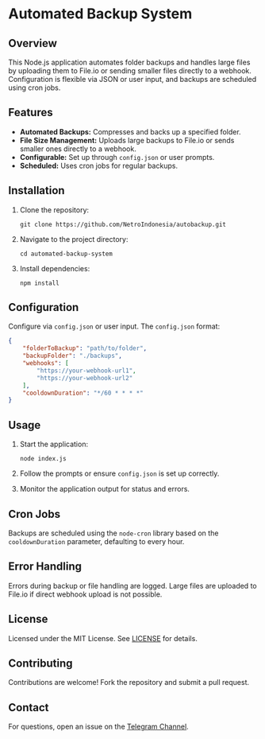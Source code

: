
# Automated Backup System

## Overview

This Node.js application automates folder backups and handles large files by uploading them to File.io or sending smaller files directly to a webhook. Configuration is flexible via JSON or user input, and backups are scheduled using cron jobs.

## Features

- **Automated Backups:** Compresses and backs up a specified folder.
- **File Size Management:** Uploads large backups to File.io or sends smaller ones directly to a webhook.
- **Configurable:** Set up through `config.json` or user prompts.
- **Scheduled:** Uses cron jobs for regular backups.

## Installation

1. Clone the repository:
   ```
   git clone https://github.com/NetroIndonesia/autobackup.git
   ```

2. Navigate to the project directory:
   ```
   cd automated-backup-system
   ```

3. Install dependencies:
   ```
   npm install
   ```

## Configuration

Configure via `config.json` or user input. The `config.json` format:
```json
{
    "folderToBackup": "path/to/folder",
    "backupFolder": "./backups",
    "webhooks": [
        "https://your-webhook-url1",
        "https://your-webhook-url2"
    ],
    "cooldownDuration": "*/60 * * * *"
}
```

## Usage

1. Start the application:
   ```
   node index.js
   ```

2. Follow the prompts or ensure `config.json` is set up correctly.

3. Monitor the application output for status and errors.

## Cron Jobs

Backups are scheduled using the `node-cron` library based on the `cooldownDuration` parameter, defaulting to every hour.

## Error Handling

Errors during backup or file handling are logged. Large files are uploaded to File.io if direct webhook upload is not possible.

## License

Licensed under the MIT License. See [LICENSE](LICENSE) for details.

## Contributing

Contributions are welcome! Fork the repository and submit a pull request.

## Contact

For questions, open an issue on the [Telegram Channel](https://t.me/htfgtps).
